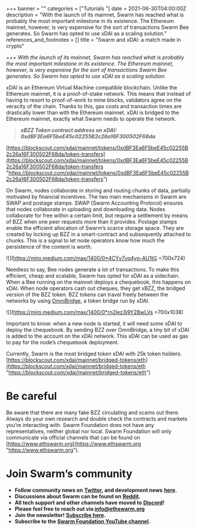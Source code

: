 +++
banner = ""
categories = ["Tutorials "]
date = 2021-06-30T04:00:00Z
description = "With the launch of its mainnet, Swarm has reached what is probably the most important milestone in its existence. The Ethereum mainnet, however, is very expensive for the sort of transactions Swarm Bee generates. So Swarm has opted to use xDAI as a scaling solution."
references_and_footnotes = []
title = "Swarm and xDAI: a match made in crypto"

+++
_With the launch of its mainnet, Swarm has reached what is probably the most important milestone in its existence. The Ethereum mainnet, however, is very expensive for the sort of transactions Swarm Bee generates. So Swarm has opted to use xDAI as a scaling solution._

xDAI is an Ethereum Virtual Machine compatible blockchain. Unlike the Ethereum mainnet, it is a proof-of-stake network. This means that instead of having to resort to proof-of-work to mine blocks, validators agree on the veracity of the chain. Thanks to this, gas costs and transaction times are drastically lower than with the Ethereum mainnet. xDAI is bridged to the Ethereum mainnet, exactly what Swarm needs to operate the network.

> **_xBZZ Token contract address on xDAI:  
> 0xdBF3Ea6F5beE45c02255B2c26a16F300502F68da_**

[https://blockscout.com/xdai/mainnet/tokens/0xdBF3Ea6F5beE45c02255B2c26a16F300502F68da/token-transfers](https://blockscout.com/xdai/mainnet/tokens/0xdBF3Ea6F5beE45c02255B2c26a16F300502F68da/token-transfers "https://blockscout.com/xdai/mainnet/tokens/0xdBF3Ea6F5beE45c02255B2c26a16F300502F68da/token-transfers")

On Swarm, nodes collaborate in storing and routing chunks of data, partially motivated by financial incentives. The two main mechanisms in Swarm are SWAP and postage stamps. SWAP (Swarm Accounting Protocol) ensures that nodes collaborate in uploading and downloading data. Nodes collaborate for free within a certain limit, but require a settlement by means of BZZ when one peer requests more than it provides. Postage stamps enable the efficient allocation of Swarm’s scarce storage space. They are created by locking up BZZ in a smart-contract and subsequently attached to chunks. This is a signal to let node operators know how much the persistence of the content is worth.

![](https://miro.medium.com/max/1400/0*4CYv7vq4yp-AU1tG =700x724)

Needless to say, Bee nodes generate a lot of transactions. To make this efficient, cheap and scalable, Swarm has opted for xDAI as a sidechain. When a Bee running on the mainnet deploys a chequebook, this happens on xDAI. When node operators cash out cheques, they get xBZZ, the bridged version of the BZZ token. BZZ tokens can travel freely between the networks by using [OmniBridge](https://omni.xdaichain.com/bridge), a token bridge run by xDAI.

![](https://miro.medium.com/max/1400/0*rn2lez3i9Y2BwLVs =700x1038)

Important to know: when a new node is started, it will need some xDAI to deploy the chequebook. By sending BZZ over OmniBridge, a tiny bit of xDAI is added to the account on the xDAI network. This xDAI can be used as gas to pay for the node’s chequebook deployment.

Currently, Swarm is the most bridged token xDAI with 25k token holders.  
[https://blockscout.com/xdai/mainnet/bridged-tokens/eth](https://blockscout.com/xdai/mainnet/bridged-tokens/eth "https://blockscout.com/xdai/mainnet/bridged-tokens/eth")

# Be careful

Be aware that there are many fake BZZ circulating and scams out there. Always do your own research and double check the contracts and markets you’re interacting with. Swarm Foundation does not have any representatives, neither global nor local. Swarm Foundation will only communicate via official channels that can be found on [https://www.ethswarm.org](https://www.ethswarm.org "https://www.ethswarm.org").

# Join Swarm’s community

* **Follow community news on** [**Twitter**](https://twitter.com/ethswarmhive)**, and development news** [**here**](https://twitter.com/ethswarm)**.**
* **Discussions about Swarm can be found on** [**Reddit**](https://www.reddit.com/r/ethswarm/)**.**
* **All tech support and other channels have moved to** [**Discord**](https://discord.gg/wdghaQsGq5)**!**
* **Please feel free to reach out via info@ethswarm.org**
* **Join the newsletter!** [**Subscribe here**](https://www.ethswarm.org/newsletter.html)**.**
* **Subscribe to the** [**Swarm Foundation YouTube channel**](https://www.youtube.com/channel/UCu6ywn9MTqdREuE6xuRkskA/videos)**.**